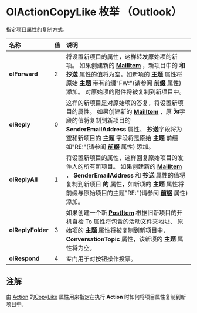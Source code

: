 
# OlActionCopyLike 枚举 （Outlook）

指定项目属性的复制方式。



|**名称**|**值**|**说明**|
|:-----|:-----|:-----|
|**olForward**|2|将设置新项目的属性，这样转发原始项的新项。 如果创建新的 **[MailItem](14197346-05d2-0250-fa4c-4a6b07daf25f.md)** ，新项目中的 **和 **抄送**** 属性的值将为空，如新项的 **主题** 属性将原始 **主题** 带有前缀"FW:"(请参阅 **[前缀](82263675-b1c4-7190-784a-1741c70329c1.md)** 属性) 添加。 对原始项的附件将被复制到新项目中。|
|**olReply**|0|这样的新项目是对原始项的答复，将设置新项目的属性。 如果创建新的 **[MailItem](14197346-05d2-0250-fa4c-4a6b07daf25f.md)** ，原 **为**字段的值将复制到新项目的 **SenderEmailAddress** 属性、 **抄送**字段将为空和新项目的 **主题** 字段将是原始 **主题** 前缀如"RE:"(请参阅 **[前缀](82263675-b1c4-7190-784a-1741c70329c1.md)** 属性) 添加。|
|**olReplyAll**|1|将设置新项目的属性，这样回复原始项目的发件人的所有新项目。 如果创建新的 **[MailItem](14197346-05d2-0250-fa4c-4a6b07daf25f.md)** ， **SenderEmailAddress** 和 **抄送** 属性的值将复制到新项目 **的** 属性，如新项的 **主题** 属性将前缀与原始项目的主题"RE:"(请参阅 **[前缀](82263675-b1c4-7190-784a-1741c70329c1.md)** 属性) 添加。|
|**olReplyFolder**|3|如果创建一个新 **[PostItem](de44065d-4e93-315a-279f-7b92f09c0465.md)** 根据旧新项目的开机自检 To 属性将包含的活动文件夹地址、 原始项的 **主题** 属性将被复制到新项目中， **ConversationTopic** 属性，该新项的 **主题** 属性将为空。|
|**olRespond**|4|专门用于对按钮操作投票。|

## 注解

由 [Action](22bd8d4a-9cf4-bd37-011b-8da3dfadf761.md) 的[CopyLike](4cde4458-1bf1-7673-1c5f-d3d9c4e9b8f6.md) 属性用来指定在执行 **Action** 时如何将项目属性复制到新项目中。

